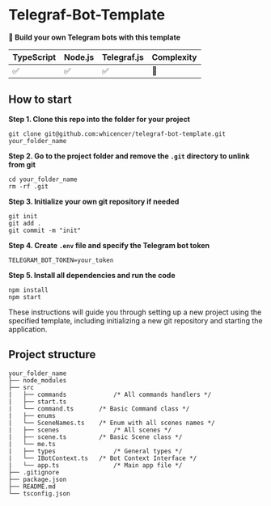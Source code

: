 
# Telegraf-Bot-Template

**🤖 Build your own Telegram bots with this template**

| TypeScript | Node.js | Telegraf.js | Complexity |
|------------|---------| ----------- | ---------- |
|     ✅     |   ✅    |     ✅      |     🚫     |


## How to start
**Step 1. Clone this repo into the folder for your project**

    git clone git@github.com:whicencer/telegraf-bot-template.git your_folder_name
**Step 2. Go to the project folder and remove the `.git` directory to unlink from git**
```
cd your_folder_name
rm -rf .git
```
**Step 3. Initialize your own git repository if needed**
```
git init
git add .
git commit -m "init"
```
**Step 4. Create `.env` file and specify the Telegram bot token**
```
TELEGRAM_BOT_TOKEN=your_token
```
**Step 5. Install all dependencies and run the code**
```
npm install
npm start
```
These instructions will guide you through setting up a new project using the specified template, including initializing a new git repository and starting the application.
## Project structure

```
your_folder_name
├── node_modules
├── src
|   ├── commands			 /* All commands handlers */
|	├── start.ts
|	└── command.ts		 /* Basic Command class */
|   ├── enums
|	└── SceneNames.ts	 /* Enum with all scenes names */
|   ├── scenes				 /* All scenes */
|	├── scene.ts		 /* Basic Scene class */
|	└── me.ts
|   ├── types				 /* General types */
|	└── IBotContext.ts	 /* Bot Context Interface */
|   └── app.ts				 /* Main app file */
├── .gitignore
├── package.json
├── README.md
└── tsconfig.json

```
